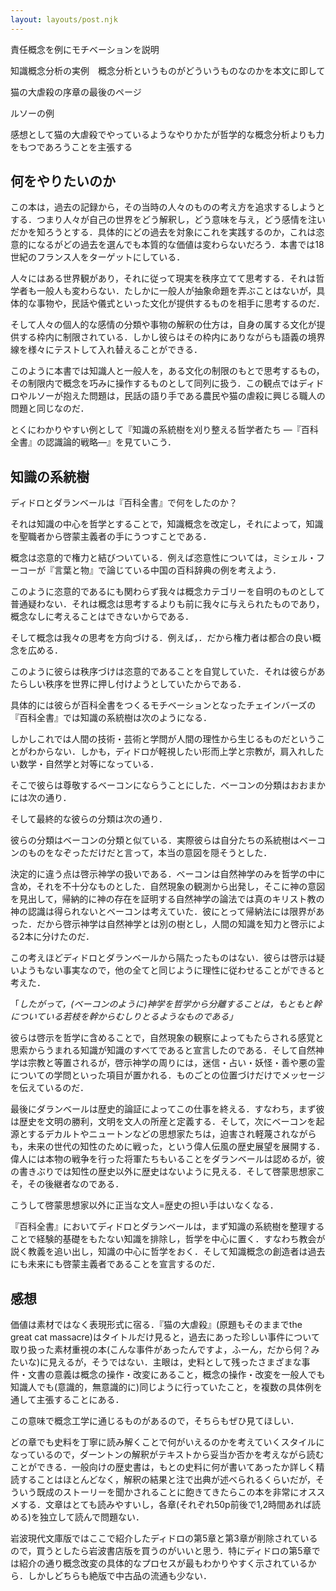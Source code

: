 ```yaml
---
layout: layouts/post.njk
---
```


責任概念を例にモチベーションを説明

知識概念分析の実例　概念分析というものがどういうものなのかを本文に即して

猫の大虐殺の序章の最後のページ

ルソーの例

感想として猫の大虐殺でやっているようなやりかたが哲学的な概念分析よりも力をもつであろうことを主張する

## 何をやりたいのか

この本は，過去の記録から，その当時の人々のものの考え方を追求するしようとする．つまり人々が自己の世界をどう解釈し，どう意味を与え，どう感情を注いだかを知ろうとする．具体的にどの過去を対象にこれを実践するのか，これは恣意的になるがどの過去を選んでも本質的な価値は変わらないだろう．本書では18世紀のフランス人をターゲットにしている．

人々にはある世界観があり，それに従って現実を秩序立てて思考する．それは哲学者も一般人も変わらない．たしかに一般人が抽象命題を弄ぶことはないが，具体的な事物や，民話や儀式といった文化が提供するものを相手に思考するのだ．

そして人々の個人的な感情の分類や事物の解釈の仕方は，自身の属する文化が提供する枠内に制限されている．しかし彼らはその枠内にありながらも語義の境界線を様々にテストして入れ替えることができる．

このように本書では知識人と一般人を，ある文化の制限のもとで思考するもの，その制限内で概念を巧みに操作するものとして同列に扱う．この観点ではディドロやルソーが抱えた問題は，民話の語り手である農民や猫の虐殺に興じる職人の問題と同じなのだ．

とくにわかりやすい例として『知識の系統樹を刈り整える哲学者たち ―『百科全書』の認識論的戦略―』を見ていこう．

## 知識の系統樹

ディドロとダランベールは『百科全書』で何をしたのか？

それは知識の中心を哲学とすることで，知識概念を改定し，それによって，知識を聖職者から啓蒙主義者の手にうつすことである．

概念は恣意的で権力と結びついている．例えば恣意性については，ミシェル・フーコーが『言葉と物』で論じている中国の百科辞典の例を考えよう．

このように恣意的であるにも関わらず我々は概念カテゴリーを自明のものとして普通疑わない．それは概念は思考するよりも前に我々に与えられたものであり，概念なしに考えることはできないからである．

そして概念は我々の思考を方向づける．例えば，．だから権力者は都合の良い概念を広める．



このように彼らは秩序づけは恣意的であることを自覚していた．それは彼らがあたらしい秩序を世界に押し付けようとしていたからである．

具体的には彼らが百科全書をつくるモチベーションとなったチェインバーズの『百科全書』では知識の系統樹は次のようになる．

しかしこれでは人間の技術・芸術と学問が人間の理性から生じるものだということがわからない．しかも，ディドロが軽視したい形而上学と宗教が，肩入れしたい数学・自然学と対等になっている．

そこで彼らは尊敬するベーコンにならうことにした．ベーコンの分類はおおまかには次の通り．

そして最終的な彼らの分類は次の通り．

彼らの分類はベーコンの分類と似ている．実際彼らは自分たちの系統樹はベーコンのものをなぞっただけだと言って，本当の意図を隠そうとした．																																																																																																																																																																

決定的に違う点は啓示神学の扱いである．ベーコンは自然神学のみを哲学の中に含め，それを不十分なものとした．自然現象の観測から出発し，そこに神の意図を見出して，帰納的に神の存在を証明する自然神学の論法では真のキリスト教の神の認識は得られないとベーコンは考えていた．彼にとって帰納法には限界があった．だから啓示神学は自然神学とは別の樹とし，人間の知識を知力と啓示による2本に分けたのだ．

この考えほどディドロとダランベールから隔たったものはない．彼らは啓示は疑いようもない事実なので，他の全てと同じように理性に従わせることができると考えた．

「*したがって，(ベーコンのように)神学を哲学から分離することは，もともと幹についている若枝を幹からむしりとるようなものである」*

彼らは啓示を哲学に含めることで，自然現象の観察によってもたらされる感覚と思索からうまれる知識が知識のすべてであると宣言したのである．そして自然神学は宗教と等置されるが，啓示神学の周りには，迷信・占い・妖怪・善や悪の霊についての学問といった項目が置かれる．ものごとの位置づけだけでメッセージを伝えているのだ．

最後にダランベールは歴史的論証によってこの仕事を終える．すなわち，まず彼は歴史を文明の勝利，文明を文人の所産と定義する．そして，次にベーコンを起源とするデカルトやニュートンなどの思想家たちは，迫害され軽蔑されながらも，未来の世代の知性のために戦った，という偉人伝風の歴史展望を展開する．偉人には本物の戦争を行った将軍たちもいることをダランベールは認めるが，彼の書きぶりでは知性の歴史以外に歴史はないように見える．そして啓蒙思想家こそ，その後継者なのである．

こうして啓蒙思想家以外に正当な文人=歴史の担い手はいなくなる．

『百科全書』においてディドロとダランベールは，まず知識の系統樹を整理することで経験的基礎をもたない知識を排除し，哲学を中心に置く．すなわち教会が説く教義を追い出し，知識の中心に哲学をおく．そして知識概念の創造者は過去にも未来にも啓蒙主義者であることを宣言するのだ．



## 感想

価値は素材ではなく表現形式に宿る．『猫の大虐殺』(原題もそのままでthe great cat massacre)はタイトルだけ見ると，過去にあった珍しい事件について取り扱った素材重視の本(こんな事件があったんですよ，ふーん，だから何？みたいな)に見えるが，そうではない．主眼は，史料として残ったさまざまな事件・文書の意義は概念の操作・改変にあること，概念の操作・改変を一般人でも知識人でも(意識的，無意識的に)同じように行っていたこと，を複数の具体例を通して主張することにある．

この意味で概念工学に通じるものがあるので，そちらもぜひ見てほしい．

どの章でも史料を丁寧に読み解くことで何がいえるのかを考えていくスタイルになっているので，ダーントンの解釈がテキストから妥当か否かを考えながら読むことができる．一般向けの歴史書は，もとの史料に何が書いてあったか詳しく精読することはほとんどなく，解釈の結果と注で出典が述べられるくらいだが，そういう既成のストーリーを聞かされることに飽きてきたらこの本を非常にオススメする．文章はとても読みやすいし，各章(それぞれ50p前後で1,2時間あれば読める)を独立して読んで問題ない．

岩波現代文庫版ではここで紹介したディドロの第5章と第3章が削除されているので，買うとしたら岩波書店版を買うのがいいと思う．特にディドロの第5章では紹介の通り概念改変の具体的なプロセスが最もわかりやすく示されているから．しかしどちらも絶版で中古品の流通も少ない．









